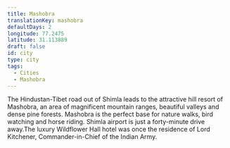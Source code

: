 ```yaml
---
title: Mashobra
translationKey: mashobra
defaultDays: 2
longitude: 77.2475
latitude: 31.113889
draft: false
id: city
type: city
tags:
  - Cities
  - Mashobra
---
```

The Hindustan-Tibet road out of Shimla leads to the attractive hill resort of Mashobra, an area of magnificent mountain ranges, beautiful valleys and dense pine forests. Mashobra is the perfect base for nature walks, bird watching and horse riding. Shimla airport is just a forty-minute drive away.The luxury Wildflower Hall hotel was once the residence of Lord Kitchener, Commander-in-Chief of the Indian Army.